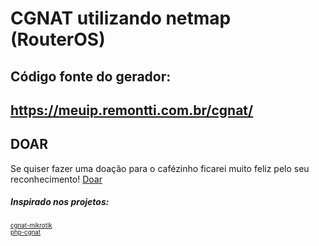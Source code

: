 # CGNAT utilizando netmap (RouterOS)

## Código fonte do gerador:
## https://meuip.remontti.com.br/cgnat/

## DOAR
Se quiser fazer uma doação para o cafézinho ficarei muito feliz pelo seu reconhecimento!
<a href="https://blog.remontti.com.br/doar">Doar</a>


##### Inspirado nos projetos:
<small><small>
<a href="https://github.com/helysonoliveira/cgnat-mikrotik">cgnat-mikrotik</a><br>
<a href="https://github.com/diorgesl/php-cgnat">php-cgnat</a>
</small></small>
